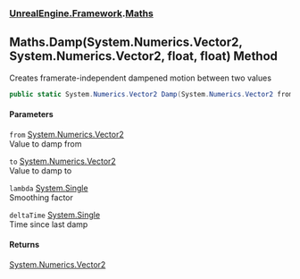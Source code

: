### [UnrealEngine.Framework](./UnrealEngine-Framework.md 'UnrealEngine.Framework').[Maths](./Maths.md 'UnrealEngine.Framework.Maths')
## Maths.Damp(System.Numerics.Vector2, System.Numerics.Vector2, float, float) Method
Creates framerate-independent dampened motion between two values  
```csharp
public static System.Numerics.Vector2 Damp(System.Numerics.Vector2 from, System.Numerics.Vector2 to, float lambda, float deltaTime);
```
#### Parameters
<a name='UnrealEngine-Framework-Maths-Damp(System-Numerics-Vector2_System-Numerics-Vector2_float_float)-from'></a>
`from` [System.Numerics.Vector2](https://docs.microsoft.com/en-us/dotnet/api/System.Numerics.Vector2 'System.Numerics.Vector2')  
Value to damp from  
  
<a name='UnrealEngine-Framework-Maths-Damp(System-Numerics-Vector2_System-Numerics-Vector2_float_float)-to'></a>
`to` [System.Numerics.Vector2](https://docs.microsoft.com/en-us/dotnet/api/System.Numerics.Vector2 'System.Numerics.Vector2')  
Value to damp to  
  
<a name='UnrealEngine-Framework-Maths-Damp(System-Numerics-Vector2_System-Numerics-Vector2_float_float)-lambda'></a>
`lambda` [System.Single](https://docs.microsoft.com/en-us/dotnet/api/System.Single 'System.Single')  
Smoothing factor  
  
<a name='UnrealEngine-Framework-Maths-Damp(System-Numerics-Vector2_System-Numerics-Vector2_float_float)-deltaTime'></a>
`deltaTime` [System.Single](https://docs.microsoft.com/en-us/dotnet/api/System.Single 'System.Single')  
Time since last damp  
  
#### Returns
[System.Numerics.Vector2](https://docs.microsoft.com/en-us/dotnet/api/System.Numerics.Vector2 'System.Numerics.Vector2')  

